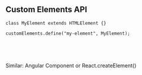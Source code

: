 ##  Custom Elements API

```
class MyElement extends HTMLElement {}

customElements.define("my-element", MyElement);
```

<pre class="fragment">
<code data-trim>
    <my-element></my-element>
</code>
</pre>

<span class="fragment">Similar: Angular Component or React.createElement()</span>
